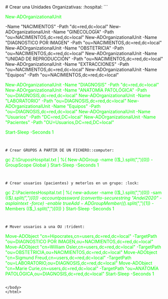 <!DOCTYPE HTML>
<html>
    <HEAD>
<style>
    p{color: #00ff00;}
    </style>
        </head>
    <body>
# Crear una Unidades Organizativas: :hospital:
```
    <p>New-ADOrganizationalUnit</p> -Name "NACIMIENTOS" -Path "dc=red,dc=local"
New-ADOrganizationalUnit -Name "GINECOLOGÍA" -Path "ou=NACIMIENTOS,dc=red,dc=local"
New-ADOrganizationalUnit -Name "DIAGNOSTICO POR IMAGEN" -Path "ou=NACIMIENTOS,dc=red,dc=local"
New-ADOrganizationalUnit -Name "OBSTETRICIA" -Path "ou=NACIMIENTOS,dc=red,dc=local"
New-ADOrganizationalUnit -Name "UNIDAD DE REPRODUCCIÓN" -Path "ou=NACIMIENTOS,dc=red,dc=local"
New-ADOrganizationalUnit -Name "EXTRACCIONES" -Path "ou=NACIMIENTOS,dc=red,dc=local"
New-ADOrganizationalUnit -Name "Equipos" -Path "ou=NACIMIENTOS,dc=red,dc=local"

New-ADOrganizationalUnit -Name "DIAGNOSIS" -Path "dc=red,dc=local"
New-ADOrganizationalUnit -Name "ANATOMÍA PATOLÓGICA" -Path "ou=DIAGNOSIS,dc=red,dc=local"
New-ADOrganizationalUnit -Name "LABORATORIO" -Path "ou=DIAGNOSIS,dc=red,dc=local"
New-ADOrganizationalUnit -Name "Equipos" -Path "ou=DIAGNOSIS,dc=red,dc=local"
New-ADOrganizationalUnit -Name "Usuarios" -Path "DC=red,DC=local"
New-ADOrganizationalUnit -Name "Pacientes" -Path "OU=Usuarios,DC=red,DC=local"

Start-Sleep -Seconds 1
```


# Crear GRUPOS A PARTIR DE UN FICHERO::computer:
```
gc Z:\GruposHospital.txt | %{
    New-ADGroup -name (($_).split(",")[0]) -GroupScope Global
}
Start-Sleep -Seconds 1
```


# Crear usuarios (pacientes) y meterlos en un grupo: :lock:
```
gc Z:\PacientesHospital.txt | %{
    new-aduser -name (($_).split(",")[0]) -sam (($_).split(",")[0]) -accountpassword (convertto-securestring "Andel2020" -asplaintext -force) -enable $true
    Add-ADGroupMember (($_).split(",")[1]) -Members (($_).split(",")[0])
    }
Start-Sleep -Seconds 1
```


# Mover usuarios a una OU :trident:
```
Move-ADObject "cn=Hipocrates,cn=users,dc=red,dc=local" -TargetPath "ou=DIAGNOSTICO POR IMAGEN,ou=NACIMIENTOS,dc=red,dc=local"
Move-ADObject "cn=William Osler,cn=users,dc=red,dc=local" -TargetPath "ou=OBSTETRICIA,ou=NACIMIENTOS,dc=red,dc=local"
Move-ADObject "cn=Sigmund Freud,cn=users,dc=red,dc=local" -TargetPath "ou=LABORATORIO,ou=DIAGNOSIS,dc=red,dc=local"
Move-ADObject "cn=Marie Curie,cn=users,dc=red,dc=local" -TargetPath "ou=ANATOMÍA PATOLÓGICA,ou=DIAGNOSIS,dc=red,dc=local"
Start-Sleep -Seconds 1
```

</body>
</html>


